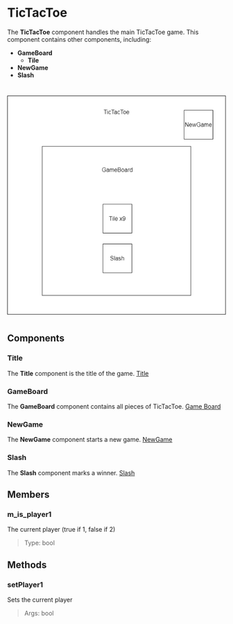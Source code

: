 # TicTacToe
The **TicTacToe** component handles the main TicTacToe game.
This component contains other components, including: 
- **GameBoard**
  - **Tile**
- **NewGame**
- **Slash**
#

![Component Diagram](./Assets/Game_Components.png)
#

## Components
### Title
The **Title** component is the title of the game.
[Title](../SiteOverview/Title.md)

### GameBoard
The **GameBoard** component contains all pieces of TicTacToe.
[Game Board](./GameBoard.md)

### NewGame
The **NewGame** component starts a new game.
[NewGame](./NewGame.md)

### Slash
The **Slash** component marks a winner.
[Slash](./Slash.md)

## Members
### m_is_player1
The current player (true if 1, false if 2)
> Type: bool

## Methods
### setPlayer1
Sets the current player
> Args: bool